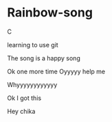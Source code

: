 # Rainbow-song

C


learning to use git

The song is a happy song

Ok one more time
Oyyyyy help me

Whyyyyyyyyyyyy

Ok I got this

Hey chika